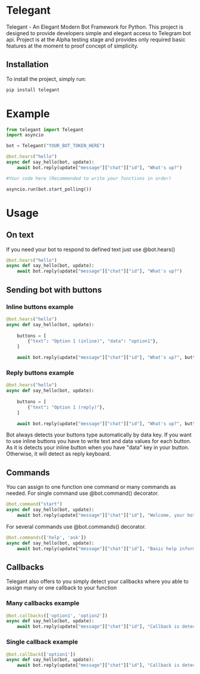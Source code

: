 # Telegant 
Telegant - An Elegant Modern Bot Framework for Python.
This project is designed to provide developers simple and elegant access to Telegram bot api.
Project is at the Alpha testing stage and provides only required basic features at the moment to proof concept of simplicity.

## Installation 
To install the project, simply run:

```python 
pip install telegant
```

# Example 

```python
from telegant import Telegant
import asyncio

bot = Telegant("YOUR_BOT_TOKEN_HERE")

@bot.hears("hello")
async def say_hello(bot, update): 
    await bot.reply(update["message"]["chat"]["id"], "What's up?") 

#Your code here (Recommended to write your functions in order)

asyncio.run(bot.start_polling())
```

# Usage 

## On text 

If you need your bot to respond to defined text just use @bot.hears()

```python 
@bot.hears("hello")
async def say_hello(bot, update): 
    await bot.reply(update["message"]["chat"]["id"], "What's up?") 
```

## Sending bot with buttons

### Inline buttons example
```python 
@bot.hears("hello")
async def say_hello(bot, update): 
 
    buttons = [
        {"text": "Option 1 (inline)", "data": "option1"},  
    ]

    await bot.reply(update["message"]["chat"]["id"], "What's up?", buttons) 
```

### Reply buttons example

```python 
@bot.hears("hello")
async def say_hello(bot, update): 
 
    buttons = [
        {"text": "Option 1 (reply)"},  
    ]

    await bot.reply(update["message"]["chat"]["id"], "What's up?", buttons) 
```

Bot always detects your buttons type automatically by data key. 
If you want to use inline buttons you have to write text and data values for each button.
As it is detects your inline button when you have "data" key in your button.
Otherwise, it will detect as reply keyboard.

## Commands

You can assign to one function one command or many commands as needed.
For single command use @bot.command() decorator.

```python 
@bot.command("start")
async def say_hello(bot, update):  
    await bot.reply(update["message"]["chat"]["id"], "Welcome, your bot works perfectly.", buttons) 
```
For several commands use @bot.commands() decorator.

```python 
@bot.commands(['help', 'ask'])
async def say_hello(bot, update):  
    await bot.reply(update["message"]["chat"]["id"], "Basic help information.", buttons) 
```

## Callbacks
Telegant also offers to you simply detect your callbacks where you able to assign many or one callback to your function

### Many callbacks example 

```python 
@bot.callbacks(['option1', 'option2'])
async def say_hello(bot, update):  
    await bot.reply(update["message"]["chat"]["id"], "Callback is detected", buttons) 
```

### Single callback example

```python 
@bot.callback(['option1'])
async def say_hello(bot, update):  
    await bot.reply(update["message"]["chat"]["id"], "Callback is detected", buttons) 
```

